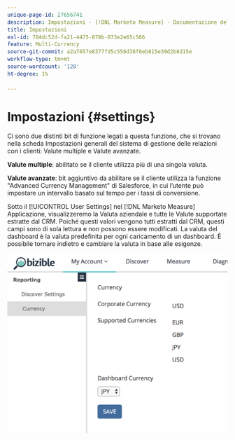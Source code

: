 ```yaml
---
unique-page-id: 27656741
description: Impostazioni - [!DNL Marketo Measure] - Documentazione del prodotto
title: Impostazioni
exl-id: 704dc52d-fa21-4475-878b-073e2e65c566
feature: Multi-Currency
source-git-commit: a2a7657e8377fd5c556d38f6eb815e39d2b8d15e
workflow-type: tm+mt
source-wordcount: '128'
ht-degree: 1%

---
```


# Impostazioni {#settings}

Ci sono due distinti bit di funzione legati a questa funzione, che si trovano nella scheda Impostazioni generali del sistema di gestione delle relazioni con i clienti: Valute multiple e Valute avanzate.

**Valute multiple**: abilitato se il cliente utilizza più di una singola valuta.

**Valute avanzate**: bit aggiuntivo da abilitare se il cliente utilizza la funzione &quot;Advanced Currency Management&quot; di Salesforce, in cui l’utente può impostare un intervallo basato sul tempo per i tassi di conversione.

Sotto il [!UICONTROL User Settings] nel [!DNL Marketo Measure] Applicazione, visualizzeremo la Valuta aziendale e tutte le Valute supportate estratte dal CRM. Poiché questi valori vengono tutti estratti dal CRM, questi campi sono di sola lettura e non possono essere modificati. La valuta del dashboard è la valuta predefinita per ogni caricamento di un dashboard. È possibile tornare indietro e cambiare la valuta in base alle esigenze.

![](assets/one-1.png)
